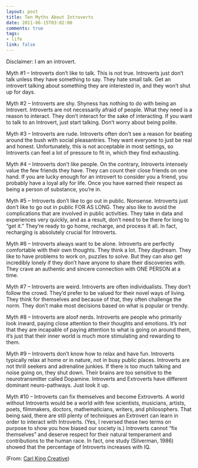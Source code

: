```yaml
--- 
layout: post
title: Ten Myths About Introverts
date: 2011-06-15T03:02:00
comments: true
tags:
- life
link: false
---
```

Disclaimer: I am an introvert.

Myth #1 – Introverts don’t like to talk.
This is not true. Introverts just don’t talk unless they have something to say. They hate small talk. Get an introvert talking about something they are interested in, and they won’t shut up for days.

Myth #2 – Introverts are shy.
Shyness has nothing to do with being an Introvert. Introverts are not necessarily afraid of people. What they need is a reason to interact. They don’t interact for the sake of interacting. If you want to talk to an Introvert, just start talking. Don’t worry about being polite.

Myth #3 – Introverts are rude.
Introverts often don’t see a reason for beating around the bush with social pleasantries. They want everyone to just be real and honest. Unfortunately, this is not acceptable in most settings, so Introverts can feel a lot of pressure to fit in, which they find exhausting.

Myth #4 – Introverts don’t like people.
On the contrary, Introverts intensely value the few friends they have. They can count their close friends on one hand. If you are lucky enough for an introvert to consider you a friend, you probably have a loyal ally for life. Once you have earned their respect as being a person of substance, you’re in.

Myth #5 – Introverts don’t like to go out in public.
Nonsense. Introverts just don’t like to go out in public FOR AS LONG. They also like to avoid the complications that are involved in public activities. They take in data and experiences very quickly, and as a result, don’t need to be there for long to “get it.” They’re ready to go home, recharge, and process it all. In fact, recharging is absolutely crucial for Introverts.

Myth #6 – Introverts always want to be alone.
Introverts are perfectly comfortable with their own thoughts. They think a lot. They daydream. They like to have problems to work on, puzzles to solve. But they can also get incredibly lonely if they don’t have anyone to share their discoveries with. They crave an authentic and sincere connection with ONE PERSON at a time.

Myth #7 – Introverts are weird.
Introverts are often individualists. They don’t follow the crowd. They’d prefer to be valued for their novel ways of living. They think for themselves and because of that, they often challenge the norm. They don’t make most decisions based on what is popular or trendy.

Myth #8 – Introverts are aloof nerds.
Introverts are people who primarily look inward, paying close attention to their thoughts and emotions. It’s not that they are incapable of paying attention to what is going on around them, it’s just that their inner world is much more stimulating and rewarding to them.

Myth #9 – Introverts don’t know how to relax and have fun.
Introverts typically relax at home or in nature, not in busy public places. Introverts are not thrill seekers and adrenaline junkies. If there is too much talking and noise going on, they shut down. Their brains are too sensitive to the neurotransmitter called Dopamine. Introverts and Extroverts have different dominant neuro-pathways. Just look it up.

Myth #10 – Introverts can fix themselves and become Extroverts.
A world without Introverts would be a world with few scientists, musicians, artists, poets, filmmakers, doctors, mathematicians, writers, and philosophers. That being said, there are still plenty of techniques an Extrovert can learn in order to interact with Introverts. (Yes, I reversed these two terms on purpose to show you how biased our society is.) Introverts cannot “fix themselves” and deserve respect for their natural temperament and contributions to the human race. In fact, one study (Silverman, 1986) showed that the percentage of Introverts increases with IQ.

(From: <a title="10 Myths About Introverts" href="http://www.carlkingcreative.com/10-myths-about-introverts" target="_blank">Carl King Creative</a>)

&nbsp;
